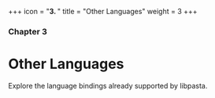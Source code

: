 +++
icon = "<b>3. </b>"
title = "Other Languages"
weight = 3
+++

### Chapter 3

# Other Languages

Explore the language bindings already supported by libpasta.
